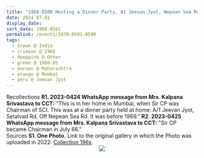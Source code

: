 ```yaml
---
title: "1968-0500 Hosting a Dinner Party, A1 Jeevan Jyot, Nepean Sea Road (now Lady Laxmibai Jagmohandas Mārg), Setalvad Lane, Breach Candy, Cumballa Hill, Mumbai, Maharashtra, India (other month 1967-03)"
date: 2024-07-01
display_date: 
sort_date: 1968-0501
permalink: /events/1970-0501-0500
tags:
  - brown @ India
  - crimson @ 1968
  - deeppink @ Other
  - green @ 1968-05
  - maroon @ Maharashtra
  - orange @ Mumbai
  - peru @ Jeevan Jyot
---
```


<wave-list>
  <list-title color="DarkSeaGreen" width="65"> Recollections</list-title>
  <list-item color="BlanchedAlmond" width="280"><b>R1. 2023-0424 WhatsApp message from Mrs. Kalpana Srivastava to CCT:</b> "This is in her home in Mumbai, when Sir CP was Chairman of SCI. This was at a dinner party held at home: A/1 Jeevan Jyot, Setalvad Rd, Off Nepean Sea Rd. It was before 1969."</list-item>
  <list-item color="Lavender" width="280"><b>R2. 2023-0425 WhatsApp message from Mrs. Kalpana Srivastava to CCT:</b> "Sir CP became Chairman in July 66."</list-item>  
</wave-list>

<br>

<wave-list>
  <list-title color="DarkSeaGreen" width="40">Sources</list-title>
  <list-item color="BlanchedAlmond"  width="280"><b>S1. One Photo.</b> Link to the original gallery in which the Photo was uploaded in 2022: <a href="https://eternalmoments.smugmug.com/Collections/Mrs-Kalpana-Srivastava-Collection/196x/">Collection 196x</a>.</list-item>
</wave-list>

<div style="text-align: center"><img src="https://pub-bcc3cbe9b1e94ba1ac28915f7a3900fa.r2.dev/1968-0500_Hosting_a_Dinner_Party_A1_Jeevan_Jyot_Nepean_Sea_Road_(now_Lady_Laxmibai_Jagmohandas_Marg)_Setalvad_Lane_Breach_Candy_Cumballa_Hill_Mumbai_Maharashtra_India_(other_month_1967-03)_01_(from_tif)_(Mrs._Kalpana_Srivastava_Collection).jpg" /></div>
